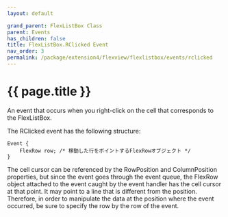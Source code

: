 ```yaml
---
layout: default

grand_parent: FlexListBox Class
parent: Events
has_children: false
title: FlexListBox.RClicked Event
nav_order: 3
permalink: /package/extension4/flexview/flexlistbox/events/rclicked
---
```

# {{ page.title }}

An event that occurs when you right-click on the cell that corresponds to the FlexListBox.

The RClicked event has the following structure:

```
Event {
    FlexRow row; /* 移動した行をポイントするFlexRowオブジェクト */
}
```

The cell cursor can be referenced by the RowPosition and ColumnPosition properties, but since the event goes through the event queue, the FlexRow object attached to the event caught by the event handler has the cell cursor at that point. It may point to a line that is different from the position. Therefore, in order to manipulate the data at the position where the event occurred, be sure to specify the row by the row of the event.